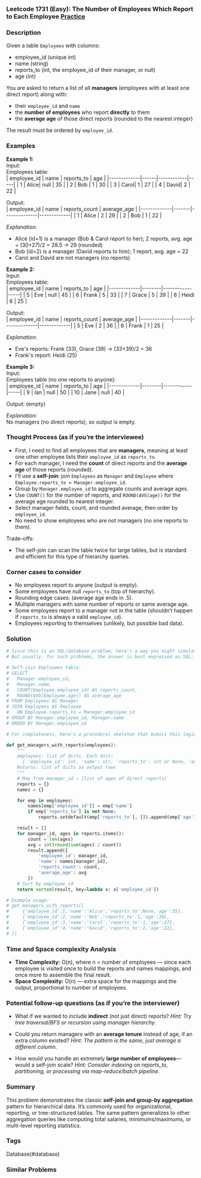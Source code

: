 ### Leetcode 1731 (Easy): The Number of Employees Which Report to Each Employee [Practice](https://leetcode.com/problems/the-number-of-employees-which-report-to-each-employee)

### Description  
Given a table `Employees` with columns:

- employee_id (unique int)
- name (string)
- reports_to (int, the employee_id of their manager, or null)
- age (int)

You are asked to return a list of all **managers** (employees with at least one direct report) along with:
- their `employee_id` and `name`
- the **number of employees** who report **directly** to them
- the **average age** of those direct reports (rounded to the nearest integer)

The result must be ordered by `employee_id`.

### Examples  

**Example 1:**  
Input:  
Employees table:  
| employee_id | name | reports_to | age |
|-------------|------|------------|-----|
| 1           | Alice| null       | 35  |
| 2           | Bob  | 1          | 30  |
| 3           | Carol| 1          | 27  |
| 4           | David| 2          | 22  |

Output:  
| employee_id | name  | reports_count | average_age |
|-------------|-------|--------------|-------------|
| 1           | Alice | 2            | 29          |
| 2           | Bob   | 1            | 22          |

*Explanation:*
- Alice (id=1) is a manager (Bob & Carol report to her); 2 reports, avg. age = (30+27)/2 = 28.5 → 29 (rounded)
- Bob (id=2) is a manager (David reports to him); 1 report, avg. age = 22
- Carol and David are not managers (no reports)

**Example 2:**  
Input:  
Employees table:  
| employee_id | name   | reports_to | age |
|-------------|--------|------------|-----|
| 5           | Eve    | null       | 45  |
| 6           | Frank  | 5          | 33  |
| 7           | Grace  | 5          | 39  |
| 8           | Heidi  | 6          | 25  |

Output:  
| employee_id | name  | reports_count | average_age |
|-------------|-------|--------------|-------------|
| 5           | Eve   | 2            | 36          |
| 6           | Frank | 1            | 25          |

*Explanation:*
- Eve's reports: Frank (33), Grace (39) → (33+39)/2 = 36
- Frank's report: Heidi (25)

**Example 3:**  
Input:  
Employees table (no one reports to anyone):  
| employee_id | name   | reports_to | age |
|-------------|--------|------------|-----|
| 9           | Ian    | null       | 50  |
| 10          | Jane   | null       | 40  |

Output: (empty)

*Explanation:*  
No managers (no direct reports), so output is empty.

### Thought Process (as if you’re the interviewee)  

- First, I need to find all employees that are **managers**, meaning at least one other employee lists their `employee_id` as `reports_to`.
- For each manager, I need the **count** of direct reports and the **average age** of those reports (rounded).
- I'll use a **self-join**: join `Employees` as `Manager` and `Employee` where `Employee.reports_to = Manager.employee_id`.
- Group by `Manager.employee_id` to aggregate counts and average ages.
- Use `COUNT()` for the number of reports, and `ROUND(AVG(age))` for the average age rounded to nearest integer.
- Select manager fields, count, and rounded average, then order by `employee_id`.
- No need to show employees who are not managers (no one reports to them).

Trade-offs:
- The self-join can scan the table twice for large tables, but is standard and efficient for this type of hierarchy queries.

### Corner cases to consider  
- No employees report to anyone (output is empty).
- Some employees have null `reports_to` (top of hierarchy).
- Rounding edge cases: (average age ends in .5).
- Multiple managers with same number of reports or same average age.
- Some employees report to a manager not in the table (shouldn’t happen if `reports_to` is always a valid `employee_id`).
- Employees reporting to themselves (unlikely, but possible bad data).

### Solution

```python
# Since this is an SQL/database problem, here's a way you might simulate/test in Python for interviews.
# But usually, for such problems, the answer is best expressed as SQL:

# Self-join Employees table:
# SELECT
#   Manager.employee_id,
#   Manager.name,
#   COUNT(Employee.employee_id) AS reports_count,
#   ROUND(AVG(Employee.age)) AS average_age
# FROM Employees AS Manager
# JOIN Employees AS Employee
#   ON Employee.reports_to = Manager.employee_id
# GROUP BY Manager.employee_id, Manager.name
# ORDER BY Manager.employee_id

# For completeness, here's a procedural skeleton that mimics this logic:

def get_managers_with_reports(employees):
    """
    employees: list of dicts. Each dict:
      { 'employee_id': int, 'name': str, 'reports_to': int or None, 'age': int }
    Returns: list of dicts as output rows
    """
    # Map from manager_id ⇒ [list of ages of direct reports]
    reports = {}
    names = {}

    for emp in employees:
        names[emp['employee_id']] = emp['name']
        if emp['reports_to'] is not None:
            reports.setdefault(emp['reports_to'], []).append(emp['age'])

    result = []
    for manager_id, ages in reports.items():
        count = len(ages)
        avg = int(round(sum(ages) / count))
        result.append({
            'employee_id': manager_id,
            'name': names[manager_id],
            'reports_count': count,
            'average_age': avg
        })
    # Sort by employee_id
    return sorted(result, key=lambda x: x['employee_id'])

# Example usage:
# get_managers_with_reports([
#     {'employee_id':1,'name':'Alice','reports_to':None,'age':35},
#     {'employee_id':2,'name':'Bob','reports_to':1,'age':30},
#     {'employee_id':3,'name':'Carol','reports_to':1,'age':27},
#     {'employee_id':4,'name':'David','reports_to':2,'age':22},
# ])
```

### Time and Space complexity Analysis  

- **Time Complexity:** O(n), where n = number of employees — since each employee is visited once to build the reports and names mappings, and once more to assemble the final result.
- **Space Complexity:** O(n) — extra space for the mappings and the output, proportional to number of employees.

### Potential follow-up questions (as if you’re the interviewer)  

- What if we wanted to include **indirect** (not just direct) reports?
  *Hint: Try tree traversal/BFS or recursion using manager hierarchy.*

- Could you return managers with an **average tenure** instead of age, if an extra column existed?
  *Hint: The pattern is the same, just average a different column.*

- How would you handle an extremely **large number of employees**—would a self-join scale?
  *Hint: Consider indexing on reports_to, partitioning, or processing via map-reduce/batch pipeline.*

### Summary
This problem demonstrates the classic **self-join and group-by aggregation** pattern for hierarchical data. It’s commonly used for organizational, reporting, or tree-structured tables. The same pattern generalizes to other aggregation queries like computing total salaries, minimums/maximums, or multi-level reporting statistics.

### Tags
Database(#database)

### Similar Problems
